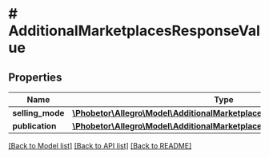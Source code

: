 # # AdditionalMarketplacesResponseValue

## Properties

Name | Type | Description | Notes
------------ | ------------- | ------------- | -------------
**selling_mode** | [**\Phobetor\Allegro\Model\AdditionalMarketplacesResponseValueSellingMode**](AdditionalMarketplacesResponseValueSellingMode.md) |  | [optional]
**publication** | [**\Phobetor\Allegro\Model\AdditionalMarketplacesResponseValuePublication**](AdditionalMarketplacesResponseValuePublication.md) |  | [optional]

[[Back to Model list]](../../README.md#models) [[Back to API list]](../../README.md#endpoints) [[Back to README]](../../README.md)

